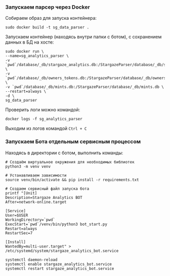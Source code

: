 
### Запускаем парсер через Docker
Собираем образ для запуска контейнера: 
```shell
sudo docker build -t sg_data_parser .
```

Запускаем контейнер (находясь внутри папки с ботом), с сохранением данных в БД на хосте:
```shell
sudo docker run \
--name=sg_analytics_parser \
-v `pwd`/database/_db/stargaze_analytics.db:/StargazeParser/database/_db/stargaze_analytics.db \
-v `pwd`/database/_db/owners_tokens.db:/StargazeParser/database/_db/owners_tokens.db \
-v `pwd`/database/_db/mints.db:/StargazeParser/database/_db/mints.db \
--restart=always \
-d \
sg_data_parser
```

Проверить логи можно командой:
```shell
docker logs -f sg_analytics_parser
```
Выходим из логов командой `Ctrl + C`

### Запускаем Бота отдельным сервисным процессом
Находясь в директории с ботом, выполнить команды:
```shell
# Создаём виртуальное окружения для необходимых библиотек
python3 -m venv venv
```
```shell
# Устанавливаем зависимости
source venv/bin/activate && pip install -r requirements.txt
```
```shell
# Создаем сервисный файл запуска бота
printf "[Unit]
Description=Stargaze Analytics BOT
After=network-online.target

[Service]
User=$USER
WorkingDirectory=`pwd`
ExecStart=`pwd`/venv/bin/python3 bot_start.py
Restart=always
RestartSec=7

[Install]
WantedBy=multi-user.target" > /etc/systemd/system/stargaze_analytics_bot.service
```
```shell
systemctl daemon-reload
systemctl enable stargaze_analytics_bot.service
systemctl restart stargaze_analytics_bot.service
```